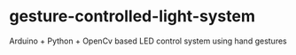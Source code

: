 # gesture-controlled-light-system
Arduino + Python + OpenCv based LED control system using hand gestures
